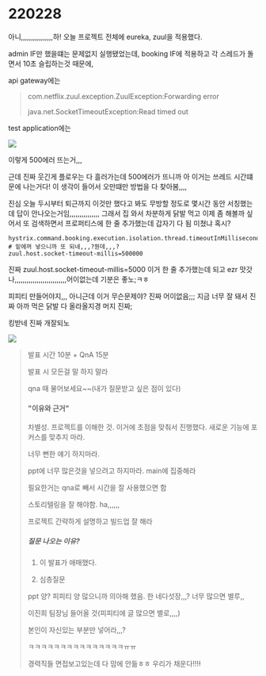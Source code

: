 # 220228

아니,,,,,,,,,,,,,,,,하! 오늘 프로젝트 전체에 eureka, zuul을 적용했다.

admin IF만 했을떄는 문제없지 실행됐었는데, booking IF에 적용하고 각 스레드가 돌면서 10초 슬립하는것 때문에, 

api gateway에는 

>  com.netflix.zuul.exception.ZuulException:Forwarding error
> 
>  java.net.SocketTimeoutException:Read timed out

test application에는 

<img src="https://user-images.githubusercontent.com/24339310/155983450-faf280d4-2f7f-4515-b1c9-aca36b79da59.png">

이렇게 500에러 뜨는거,,,

근데 진짜 웃긴게 플로우는 다 흘러가는데 500에러가 뜨니까 아 이거는 쓰레드 시간떄문에 나는거다! 이 생각이 들어서 오만떄만 방법을 다 찾아봄,,,,

진심 오늘 두시부터 퇴근까지 이것만 했다고 봐도 무방할 정도로 몇시간 동안 서칭했는데 답이 안나오는거임,,,,,,,,,,,,,,, 그래서 집 와서 차분하게 닭발 먹고 이제 좀 해볼까 싶어서 또 검색하면서 프로퍼티스에 한 줄 추가했는데 갑자기 다 됨 미쳤냐 혹시?

```properties
hystrix.command.booking.execution.isolation.thread.timeoutInMillisecond=500000
# 밑에꺼 넣으니까 또 되네,,,?뭔데,,,?
zuul.host.socket-timeout-millis=500000
```

진짜 zuul.host.socket-timeout-millis=5000 이거 한 줄 추가했는데 되고 ezr 맛갓나,,,,,,,,,,,,,,,,,,,,,,,,,,어이없는데 기분은 좋노;ㅋㅎ

피피티 만들어야지,,, 아니근데 이거 무슨문제야? 진짜 어이없음;;; 지금 너무 잘 돼서 진짜 아까 먹은 닭발 다 올라올지경 머지 진짜;

킹받네 진짜 개잘되노

<img src="https://user-images.githubusercontent.com/24339310/155985572-64062f03-d921-4b2e-ba55-c645c1404426.png">



> 
> 
> 발표 시간 10분 + QnA 15분
> 
> 발표 시 모든걸 말 하지 말라
> 
> qna 때 물어보세요~~(내가 질문받고 싶은 점이 있다)
> 
> #### "이유와 근거"
> 
> 차별성. 프로젝트를 이해한 것. 이거에 초점을 맞춰서 진행했다. 새로운 기능에 포커스를 맞추지 마라.
> 
> 너무 뻔한 얘기 하지마라.
> 
> ppt에 너무 많은것을 넣으려고 하지마라. main에 집중해라
> 
> 필요한거는 qna로 빼서 시간을 잘 사용했으면 함
> 
> 스토리텔링을 잘 해야함. ha,,,,,,
> 
> 프로젝트 간략하게 설명하고 빌드업 잘 해라
> 
> ##### 질문 나오는 이유?
> 
> 1. 이 발표가 애매했다.
> 
> 2. 심층질문
> 
> ppt 양? 피피티 양 많으니까 의아해 했음. 한 네다섯장,,,? 너무 많으면 별루,,
> 
> 이진희 팀장님 들어올 것(피피티에 글 많으면 별로,,,,)
> 
> 본인이 자신있는 부분만 넣어라,,,?
> 
> ㅋㅋㅋㅋㅋㅋㅋㅋㅋㅋㅋㅋㅋㅋㅋㅠㅠ
> 
> 경력직들 면접보고있는데 다 맘에 안듦ㅎㅎ 우리가 채운다!!!~~!~~
